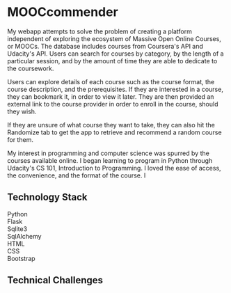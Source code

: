 # MOOCcommender

My webapp attempts to solve the problem of creating a platform independent of exploring the ecosystem of Massive Open Online Courses, or MOOCs.
The database includes courses from Coursera's API and Udacity's API. Users can search for courses by category, by the length of a particular session, and by the amount of time they are able to dedicate to the coursework.

Users can explore details of each course such as the course format, the course description, and the prerequisites. If they are interested in a course, they can bookmark it, in order to view it later. They are then provided an external link to the course provider in order to enroll in the course, should they wish. 

If they are unsure of what course they want to take, they can also hit the Randomize tab to get the app to retrieve and recommend a random course for them. 

My interest in programming and computer science was spurred by the courses available online. 
I began learning to program in Python through Udacity's CS 101, Introduction to Programming. 
I loved the ease of access, the convenience, and the format of the course. I 



## Technology Stack  
Python  
Flask  
Sqlite3  
SqlAlchemy  
HTML  
CSS  
Bootstrap

## Technical Challenges


